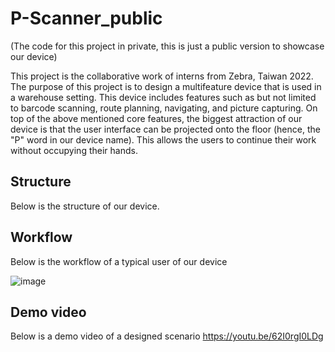 # P-Scanner_public
(The code for this project in private, this is just a public version to showcase our device)

This project is the collaborative work of interns from Zebra, Taiwan 2022. The purpose of this project is to design a multifeature device that is used in a warehouse setting. 
This device includes features such as but not limited to barcode scanning, route planning, navigating, and picture capturing. 
On top of the above mentioned core features, the biggest attraction of our device is that the user interface can be projected onto the floor (hence, the "P" word in our device name). This allows the users to continue their work without occupying their hands.

## Structure 

Below is the structure of our device.

## Workflow

Below is the workflow of a typical user of our device

![image](https://user-images.githubusercontent.com/91099638/184587050-1804650d-d701-4b92-ab77-de3d548078c6.png)

## Demo video

Below is a demo video of a designed scenario
https://youtu.be/62I0rgI0LDg
